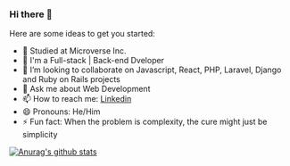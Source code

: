 ### Hi there 👋



Here are some ideas to get you started:

- 🔭 Studied at Microverse Inc.
- 🌱 I'm a Full-stack | Back-end Dveloper
- 👯 I’m looking to collaborate on Javascript, React, PHP, Laravel, Django and Ruby on Rails projects
- 💬 Ask me about Web Development
- 📫 How to reach me: [Linkedin](https://www.linkedin.com/in/okoli-ceejay/)
- 😄 Pronouns: He/Him
- ⚡ Fun fact: When the problem is complexity, the cure might just be simplicity


[![Anurag's github stats](https://github-readme-stats.vercel.app/api?username=Ceejayski)](https://github.com/anuraghazra/github-readme-stats)
<!--
**Ceejayski/Ceejayski** is a ✨ _special_ ✨ repository because its `README.md` (this file) appears on your GitHub profile.
-->
